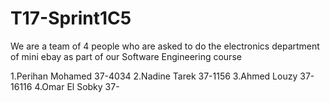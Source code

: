 # T17-Sprint1C5

We are a team of 4 people who are asked to do the electronics department of mini ebay as part of our Software Engineering course

1.Perihan Mohamed 37-4034
2.Nadine Tarek 37-1156
3.Ahmed Louzy 37- 16116
4.Omar El Sobky 37-

